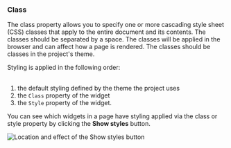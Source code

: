 ### Class

The class property allows you to specify one or more cascading style sheet (CSS) classes that apply to the entire document and its contents. The classes should be separated by a space. The classes will be applied in the browser and can affect how a page is rendered. The classes should be classes in the project's theme.

<div class="alert alert-info">

Styling is applied in the following order:<br />
<br />
1) the default styling defined by the theme the project uses<br />
2) the `Class` property of the widget<br />
3) the `Style` property of the widget.

</div>

You can see which widgets in a page have styling applied via the class or style property by clicking the <strong>Show styles</strong> button.

<img src="/refguide7/attachments/pages/show-styles.png" alt="Location and effect of the Show styles button" />
